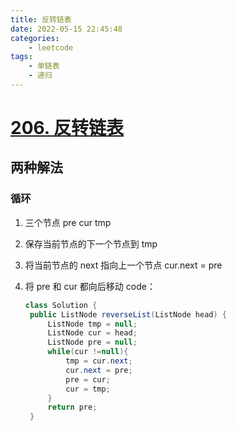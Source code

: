 ```yaml
---
title: 反转链表
date: 2022-05-15 22:45:48
categories:
	- leetcode
tags:
	- 单链表
	- 递归
---
```


# [206. 反转链表](https://leetcode.cn/problems/reverse-linked-list/)

## 两种解法

### 循环

1. 三个节点 pre cur tmp
2. 保存当前节点的下一个节点到 tmp
3. 将当前节点的 next 指向上一个节点 cur.next = pre
4. 将 pre 和 cur 都向后移动
   code：

   ```java
   class Solution {
    public ListNode reverseList(ListNode head) {
        ListNode tmp = null;
        ListNode cur = head;
        ListNode pre = null;
        while(cur !=null){
            tmp = cur.next;
            cur.next = pre;
            pre = cur;
            cur = tmp;
        }
        return pre;
    }
   ```
